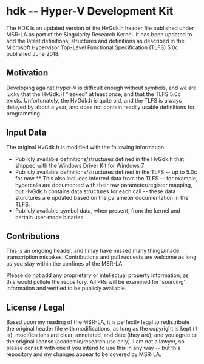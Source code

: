 # hdk -- Hyper-V Development Kit

The HDK is an updated version of the HvGdk.h header file published under MSR-LA as part of the Singularity Research Kernel. It has been updated to add the latest definitions, structures and definitions as described in the Microsoft Hypervisor Top-Level Functional Specification (TLFS) 5.0c published June 2018.

## Motivation

Developing against Hyper-V is difficult enough without symbols, and we are lucky that the HvGdk.H "leaked" at least once, and that the TLFS 5.0c exists. Unfortunately, the HvGdk.h is quite old, and the TLFS is always delayed by about a year, and does not contain readily usable definitions for programming.

## Input Data

The original HvGdk.h is modified with the following information:

* Publicly available definitions/structures defined in the HvGdk.h that shipped with the Windows Driver Kit for Windows 7
* Publicly available definitions/structures defined in the TLFS -- up to 5.0c for now
** This also includes inferred data from the TLFS -- for example, hypercalls are documented with their raw parameter/register mapping, but HvGdk.h contains data structures for each call -- these data sturctures are updated based on the parameter documentation in the TLFS.
* Publicly available symbol data, when present, from the kernel and certain user-mode binaries

## Contributions

This is an ongoing header, and I may have missed many things/made transcription mistakes. Contributions and pull requests are welcome as long as you stay within the confines of the MSR-LA.

Please do not add any proprietary or intellectual property information, as this would pollute the repository. All PRs will be examined for 'sourcing' information and verified to be publicly available.

## License / Legal

Based upon my reading of the MSR-LA, it is perfectly legal to redistribute the original header file with modifications, as long as the copyright is kept (it is), modifications are clear, annotated, and date (they are), and you agree to the original license (academic/research use only). I am not a lawyer, so please consult with one if you intend to use this in any way -- but this repository and my changes appear to be covered by MSR-LA.

